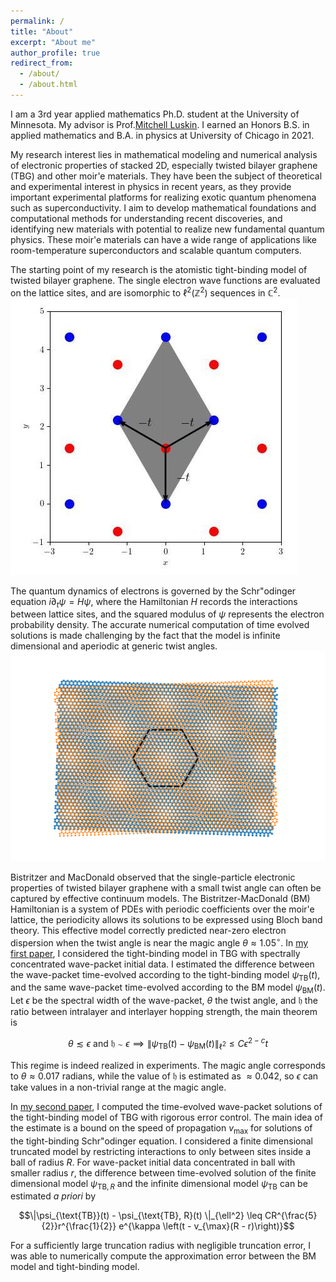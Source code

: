 ```yaml
---
permalink: /
title: "About"
excerpt: "About me"
author_profile: true
redirect_from: 
  - /about/
  - /about.html
---
```


I am a 3rd year applied mathematics Ph.D. student at the University of Minnesota. My advisor is Prof.[Mitchell Luskin](https://www-users.cse.umn.edu/~luskin/). I earned an Honors B.S. in applied mathematics and B.A. in physics at University of Chicago in 2021. 

My research interest lies in mathematical modeling and numerical analysis of electronic properties of stacked 2D, especially twisted bilayer graphene (TBG) and other moir\'e materials. They have been the subject of theoretical and experimental interest in physics in recent years, as they provide important experimental platforms for realizing exotic quantum phenomena such as superconductivity. I aim to develop mathematical foundations and computational methods for understanding recent discoveries, and identifying new materials with potential to realize new fundamental quantum physics. These moir\'e materials can have a wide range of applications like room-temperature superconductors and scalable quantum computers.  

The starting point of my research is the atomistic tight-binding model of twisted bilayer graphene. The single electron wave functions are evaluated on the lattice sites, and are isomorphic to $\ell^2(\mathbb{Z}^2)$ sequences in $\mathbb C^2$.
![lattice](/images/graphene_lattice.jpg)

The quantum dynamics of electrons is governed by the Schr\"odinger equation $i \partial_t \psi = H\psi$, where the Hamiltonian $H$ records the interactions between lattice sites, and the squared modulus of $\psi$ represents the electron probability density.
The accurate numerical computation of time evolved solutions is made challenging by the fact that the model is infinite dimensional and aperiodic at generic twist angles.
![moire](/images/moire_white_background.png)

Bistritzer and MacDonald observed that the single-particle electronic properties of twisted bilayer graphene with a small twist angle can often be captured by effective continuum models.
The Bistritzer-MacDonald (BM) Hamiltonian is a system of PDEs with periodic coefficients over the moir\'e lattice, the periodicity allows its solutions to be expressed using Bloch band theory. This effective model correctly predicted near-zero electron dispersion when the twist angle is near the magic angle $\theta \approx 1.05 ^\circ$. In [my first paper](https://timkong98.github.io/publication/paper-2), I considered the tight-binding model in TBG with spectrally concentrated wave-packet initial data. I estimated the difference between the wave-packet time-evolved according to the tight-binding model $\psi_{\text{TB}}(t)$, and the same wave-packet time-evolved according to the BM model $\psi_{\text{BM}}(t)$. Let $\epsilon$ be the spectral width of the wave-packet, $\theta$ the twist angle, and $\mathfrak h$ the ratio between intralayer and interlayer hopping strength, the main theorem is

$$\theta \lesssim \epsilon \text{ and } \mathfrak h \sim \epsilon \implies \| \psi_{\text{TB}}(t) - \psi_{\text{BM}}(t) \|_{\ell^2} \leq C \epsilon^{2 - c} t$$

This regime is indeed realized in experiments. The magic angle corresponds to $\theta \approx 0.017$ radians, while the value of $\mathfrak h$ is estimated as $\approx 0.042$, so $\epsilon$ can take values in a non-trivial range at the magic angle.

In [my second paper](https://timkong98.github.io/publication/paper-3), I computed the time-evolved wave-packet solutions of the tight-binding model of TBG with rigorous error control. The main idea of the estimate is a bound on the speed of propagation $v_{\max}$ for solutions of the tight-binding Schr\"odinger equation. I considered a finite dimensional truncated model by restricting interactions to only between sites inside a ball of radius $R$. For wave-packet initial data concentrated in ball with smaller radius $r$, the difference between time-evolved solution of the finite dimensional model $\psi_{\text{TB}, R}$ and the infinite dimensional model $\psi_{\text{TB}}$ can be estimated *a priori* by 

$$\|\psi_{\text{TB}}(t) - \psi_{\text{TB}, R}(t) \|_{\ell^2} \leq CR^{\frac{5}{2}}r^{\frac{1}{2}} e^{\kappa \left(t - v_{\max}(R - r)\right)}$$

For a sufficiently large truncation radius with negligible truncation error, I was able to numerically compute the approximation error between the BM model and tight-binding model.


